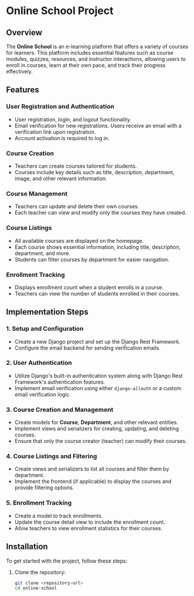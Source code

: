# Online School Project

## Overview

The **Online School** is an e-learning platform that offers a variety of courses for learners. This platform includes essential features such as course modules, quizzes, resources, and instructor interactions, allowing users to enroll in courses, learn at their own pace, and track their progress effectively.

## Features

### User Registration and Authentication
- User registration, login, and logout functionality.
- Email verification for new registrations. Users receive an email with a verification link upon registration.
- Account activation is required to log in.

### Course Creation
- Teachers can create courses tailored for students.
- Courses include key details such as title, description, department, image, and other relevant information.

### Course Management
- Teachers can update and delete their own courses.
- Each teacher can view and modify only the courses they have created.

### Course Listings
- All available courses are displayed on the homepage.
- Each course shows essential information, including title, description, department, and more.
- Students can filter courses by department for easier navigation.

### Enrollment Tracking
- Displays enrollment count when a student enrolls in a course.
- Teachers can view the number of students enrolled in their courses.

## Implementation Steps

### 1. Setup and Configuration
- Create a new Django project and set up the Django Rest Framework.
- Configure the email backend for sending verification emails.

### 2. User Authentication
- Utilize Django's built-in authentication system along with Django Rest Framework's authentication features.
- Implement email verification using either `django-allauth` or a custom email verification logic.

### 3. Course Creation and Management
- Create models for **Course**, **Department**, and other relevant entities.
- Implement views and serializers for creating, updating, and deleting courses.
- Ensure that only the course creator (teacher) can modify their courses.

### 4. Course Listings and Filtering
- Create views and serializers to list all courses and filter them by department.
- Implement the frontend (if applicable) to display the courses and provide filtering options.

### 5. Enrollment Tracking
- Create a model to track enrollments.
- Update the course detail view to include the enrollment count.
- Allow teachers to view enrollment statistics for their courses.

## Installation

To get started with the project, follow these steps:

1. Clone the repository:
   ```bash
   git clone <repository-url>
   cd online-school
